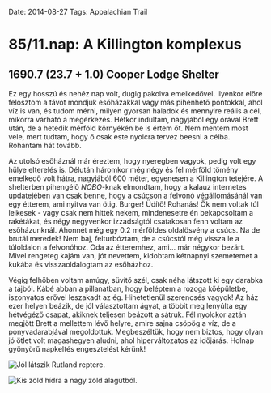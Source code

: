 Date: 2014-08-27
Tags: Appalachian Trail

# 85/11.nap: A Killington komplexus

## 1690.7 (23.7 + 1.0) Cooper Lodge Shelter

Ez egy hosszú és nehéz nap volt, dugig pakolva emelkedővel. Ilyenkor előre felosztom a távot mondjuk esőházakkal vagy más pihenhető pontokkal, ahol víz is van, és tudom mérni, milyen gyorsan haladok és mennyire reális a cél, mikorra várható a megérkezés. Hétkor indultam, nagyjából egy órával Brett után, de a hetedik mérföld környékén be is értem őt. Nem mentem most vele, mert tudtam, hogy ő csak este nyolcra tervez beesni a célba. Rohantam hát tovább.

Az utolsó esőháznál már éreztem, hogy nyeregben vagyok, pedig volt egy hülye elterelés is. Délután háromkor még négy és fél mérföld tömény emelkedő volt hátra, nagyjából 600 méter, egyenesen a Killington tetejére. A shelterben pihengélő *NOBO*-knak elmondtam, hogy a kalauz internetes updatejében van csak benne, hogy a csúcson a felvonó végállomásánál van egy étterem, ami nyitva van ötig. Burger! Üdítő! Rohanás! Ők nem voltak túl lelkesek - vagy csak nem hittek nekem, mindenesetre én bekapcsoltam a rakétákat, és négy negyvenkor izzadságtól csatakosan fenn voltam az esőházunknál. Ahonnét még egy 0.2 mérföldes oldalösvény a csúcs. Na de brutál meredek! Nem baj, felturbóztam, de a csúcstól még vissza le a túloldalon a felvonóhoz. Oda az étteremhez, ami... már négykor bezárt. Mivel rengeteg kajám van, jót nevettem, kidobtam kétnapnyi szemetemet a kukába és visszaoldalogtam az esőházhoz.

Végig felhőben voltam amúgy, süvítő szél, csak néha látszott ki egy darabka a tájból. Kábé abban a pillanatban, hogy beléptem a rozoga kőépületbe, iszonyatos erővel leszakadt az ég. Hihetetlenül szerencsés vagyok! Az ház ezer helyen beázik, de jól választottam ágyat, a többit meg lenyúlta egy hétvégéző csapat, akiknek teljesen beázott a sátruk. Fél nyolckor aztán megjött Brett a mellettem lévő helyre, amire sajna csöpög a víz, de a ponyvadarabjával megoldottuk. Megbeszéltük, hogy nem biztos, hogy olyan jó ötlet volt magashegyen aludni, ahol hiperváltozatos az időjárás. Holnap gyönyörű napkeltés engesztelést kérünk!

![Jól  látszik Rutland reptere.](https://lh3.googleusercontent.com/-CHRiEV3YaDA/VDWnjWwBcBI/AAAAAAAAIGo/57IQnsTXYvM/s1152-Ic42/140827_113336.jpg)

![Kis zöld hídra a nagy zöld alagútból.](https://lh3.googleusercontent.com/--QOHjlWDC4c/VDWnkA_ScqI/AAAAAAAAIG8/D_BWE7jFnJg/s1152-Ic42/140827_115535.jpg)
